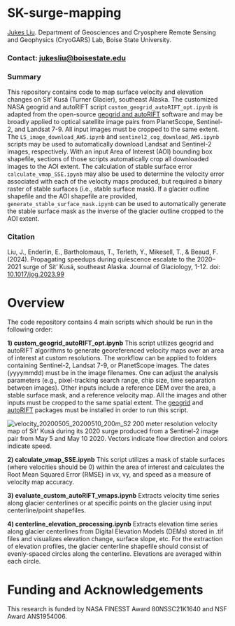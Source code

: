 # SK-surge-mapping
[Jukes Liu](https://github.com/jukesliu). Department of Geosciences and Cryosphere Remote Sensing and Geophysics (CryoGARS) Lab, Boise State University.
### Contact: jukesliu@boisestate.edu

### Summary
This repository contains code to map surface velocity and elevation changes on Sít' Kusá (Turner Glacier), southeast Alaska. The customized NASA geogrid and autoRIFT script `custom_geogrid_autoRIFT_opt.ipynb` is adapted from the open-source [geogrid and autoRIFT](https://github.com/nasa-jpl/autoRIFT) software and may be broadly applied to optical satellite image pairs from PlanetScope, Sentinel-2, and Landsat 7-9. All input images must be cropped to the same extent. The `LS_image_download_AWS.ipynb` and `sentinel2_cog_download_AWS.ipynb` scripts may be used to automatically download Landsat and Sentinel-2 images, respectively. With an input Area of Interest (AOI) bounding box shapefile, sections of those scripts automatically crop all downloaded images to the AOI extent. The calculation of stable surface error `calculate_vmap_SSE.ipynb` may also be used to determine the velocity error associated with each of the velocity maps produced, but required a binary raster of stable surfaces (i.e., stable surface mask). If a glacier outline shapefile and the AOI shapefile are provided, `generate_stable_surface_mask.ipynb` can be used to automatically generate the stable surface mask as the inverse of the glacier outline cropped to the AOI extent.
### Citation
Liu, J., Enderlin, E., Bartholomaus, T., Terleth, Y., Mikesell, T., & Beaud, F. (2024). Propagating speedups during quiescence escalate to the 2020–2021 surge of Sít’ Kusá, southeast Alaska. Journal of Glaciology, 1-12. doi: [10.1017/jog.2023.99](https://doi.org/10.1017/jog.2023.99)

# Overview
The code repository contains 4 main scripts which should be run in the following order:

**1) custom_geogrid_autoRIFT_opt.ipynb**
This script utilizes geogrid and autoRIFT algorithms to generate georeferenced velocity maps over an area of interest at custom resolutions. The workflow can be applied to folders containing Sentinel-2, Landsat 7-9, or PlanetScope images. The dates (yyyymmdd) must be in the image filenames. One can adjust the analysis parameters (e.g., pixel-tracking search range, chip size, time separation between images). Other inputs include a reference DEM over the area, a stable surface mask, and a reference velocity map. All the images and other inputs must be cropped to the same spatial extent. The [geogrid](https://github.com/leiyangleon/Geogrid) and [autoRIFT](https://github.com/nasa-jpl/autoRIFT) packages must be installed in order to run this script.

![velocity_20200505_20200510_200m_S2](https://github.com/julialiu18/SK-surge-mapping/assets/48999537/8a1748c1-573f-4a30-9618-e7e95c424004)
200 meter resolution velocity map of Sít' Kusá during its 2020 surge produced from a Sentinel-2 image pair from May 5 and May 10 2020. Vectors indicate flow direction and colors indicate speed.

**2) calculate_vmap_SSE.ipynb**
This script utilizes a mask of stable surfaces (where velocities should be 0) within the area of interest and calculates the Root Mean Squared Error (RMSE) in vx, vy, and speed as a measure of velocity map accuracy.

**3) evaluate_custom_autoRIFT_vmaps.ipynb**
Extracts velocity time series along glacier centerlines or at specific points on the glacier using input centerline/point shapefiles. 

**4) centerline_elevation_processing.ipynb**
Extracts elevation time series along glacier centerlines from Digital Elevation Models (DEMs) stored in .tif files and visualizes elevation change, surface slope, etc. For the extraction of elevation profiles, the glacier centerline shapefile should consist of evenly-spaced circles along the centerline. Elevations are averaged within each circle.

# Funding and Acknowledgements

This research is funded by NASA FINESST Award 80NSSC21K1640 and NSF Award ANS1954006.
